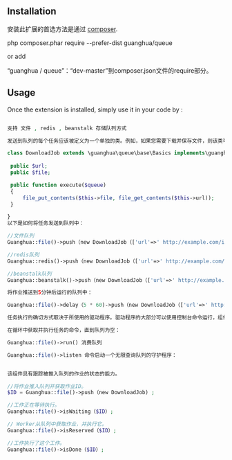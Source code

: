 
Installation
------------

安装此扩展的首选方法是通过 [composer](http://getcomposer.org/download/).

php composer.phar require --prefer-dist guanghua/queue

or add

“guanghua / queue”：“dev-master”到composer.json文件的require部分。

 
Usage
-----

Once the extension is installed, simply use it in your code by  :

```php

支持 文件 , redis , beanstalk 存储队列方式

发送到队列的每个任务应该被定义为一个单独的类。例如，如果您需要下载并保存文件，则该类可能如下所示：

class DownloadJob extends \guanghua\queue\base\Basics implements\guanghua\queue\Job {
 
 public $url; 
 public $file;

 public function execute($queue)
 {
     file_put_contents($this->file, file_get_contents($this->url));
 }

}
以下是如何将任务发送到队列中：

//文件队列
Guanghua::file()->push（new DownloadJob（['url'=>' http://example.com/image.jpg'，'file'= >'/tmp/image.jpg']））;

//redis队列
Guanghua::redis()->push（new DownloadJob（['url'=>' http://example.com/image.jpg'，'file'= >'/tmp/image.jpg']））;

//beanstalk队列
Guanghua::beanstalk()->push（new DownloadJob（['url'=>' http://example.com/image.jpg'，'file'= >'/tmp/image.jpg']））;

将作业推送到5分钟后运行的队列中：

Guanghua::file()->delay（5 * 60)->push（new DownloadJob（['url'=>' http://example.com/image.jpg'，'file'= >'/tmp/image.jpg']））;

任务执行的确切方式取决于所使用的驱动程序。驱动程序的大部分可以使用控制台命令运行，组件在应用程序中注册。

在循环中获取并执行任务的命令，直到队列为空：

Guanghua::file()->run() 消费队列

Guanghua::file()->listen 命令启动一个无限查询队列的守护程序：


该组件具有跟踪被推入队列的作业的状态的能力。

//将作业推入队列并获取作业ID。
$ID = Guanghua::file()->push（new DownloadJob) ;

//工作正在等待执行。
Guanghua::file()->isWaiting（$ID）;

// Worker从队列中获取作业，并执行它。
Guanghua::file()->isReserved（$ID）;

//工作执行了这个工作。
Guanghua::file()->isDone（$ID）; 
